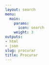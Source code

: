 ```yaml
---
layout: search
menu:
  main:
    params:
      icon: search
    weight: 3
outputs:
- html
- json
slug: procurar
title: Procurar
---
```

